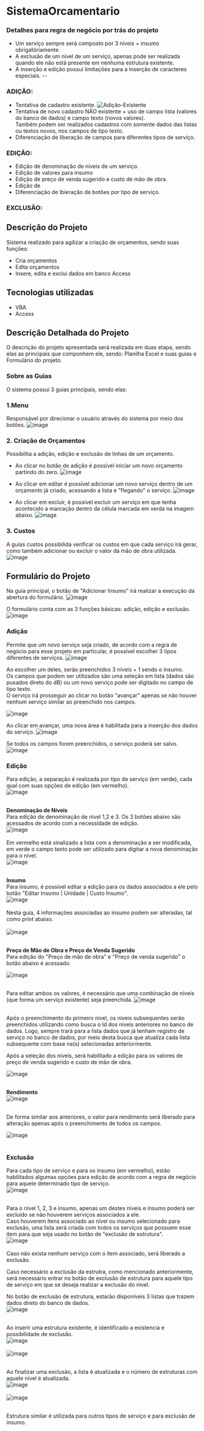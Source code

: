 # SistemaOrcamentario
### Detalhes para regra de negócio por trás do projeto
- Um serviço sempre será composto por 3 níveis + insumo obrigatóriamente.
- A exclusão de um nível de um serviço, apenas pode ser realizada quando ele não está presente em nenhuma estrutura existente.
- A inserção e edição possui limitações para a inserção de caracteres especiais.
-- 


### ADIÇÃO:
- Tentativa de cadastro existente.
![Adição-Existente](https://github.com/GabrielHirt/SistemaOrcamentario/assets/98654562/cc72f95a-9a1f-4ff7-b97d-004cda8813e5)
- Tentativa de novo cadastro NÃO existente + uso de campo lista (valores do banco de dados) e campo texto (novos valores). </br>
Também podem ser realizados cadastros com somente dados das listas ou textos novos, nos campos de tipo texto. </br>
- Diferenciação de liberação de campos para diferentes tipos de serviço.

### EDIÇÃO:
- Edição de denominação de níveis de um serviço.
- Edição de valores para insumo
- Edição de preço de venda sugerido e custo de mão de obra.
- Edição de 
- Diferenciação de lbieração de botões por tipo de serviço.
### EXCLUSÃO:

## Descrição do Projeto
Sistema realizado para agilizar a criação de orçamentos, sendo suas funções:
- Cria orçamentos
- Edita orçamentos
- Insere, edita e exclui dados em banco Access

## Tecnologias utilizadas
- VBA
- Access
  
##  Descrição Detalhada do Projeto

O descrição do projeto apresentada será realizada em duas etapa, sendo elas as principais que componhem ele, sendo: Planilha Excel e suas guias e Formulário do projeto. 

### Sobre as Guias
O sistema possui 3 guias principais, sendo elas:

### 1.Menu
Responsável por direcionar o usuário através do sistema por meio dos botões.
![image](https://github.com/GabrielHirt/SistemaOrcamentario/assets/98654562/e4ada0e0-5917-4b2e-be67-9ed553583184)




### 2. Criação de Orçamentos

Possibilita a adição, edição e exclusão de linhas de um orçamento.

- Ao clicar no botão de adição é possível iniciar um novo orçamento partindo do zero.
![image](https://github.com/GabrielHirt/SistemaOrcamentario/assets/98654562/8da7cd4a-e574-43a9-84d1-cd842260f37c)
- Ao clicar em editar é possível adicionar um novo serviço dentro de um orçamento já criado, acessando a lista e "flegando" o serviço.
![image](https://github.com/GabrielHirt/SistemaOrcamentario/assets/98654562/bd561ef1-a266-449e-85dd-459b4b792f5b)

- Ao clicar em excluir, é possível excluir um serviço em que tenha acontecido a marcação dentro da célula marcada em verda na imagem abaixo.
![image](https://github.com/GabrielHirt/SistemaOrcamentario/assets/98654562/b5733d0a-23db-464b-ba23-61797d168635)



### 3. Custos

A guias custos possibilida verificar os custos em que cada serviço irá gerar, como também adicionar ou excluir o valor da mão de obra utilizada.
![image](https://github.com/GabrielHirt/SistemaOrcamentario/assets/98654562/c7b8856b-e8da-436b-81cc-c6fbc87e0971)

##  Formulário do Projeto

Na guia principal, o botão de "Adicionar Insumo" irá realizar a execução da abertura do formulário.
![image](https://github.com/GabrielHirt/SistemaOrcamentario/assets/98654562/fdeff28e-46c8-415d-8dec-060df5857117)

O formulário conta com as 3 funções básicas: adição, edição e exclusão.
![image](https://github.com/GabrielHirt/SistemaOrcamentario/assets/98654562/dad9ed0b-c5ca-41a5-b9d4-c6009d611b7f)



### Adição
Permite que um novo serviço seja criado, de acordo com a regra de negócio para esse projeto em particular, é possível escolher 3 tipos diferentes de serviços.
![image](https://github.com/GabrielHirt/SistemaOrcamentario/assets/98654562/212fffb2-cdb0-4647-ab41-9ae86b4d5ff4)

Ao escolher um deles, serão preenchidos 3 níveis + 1 sendo o insumo. </br>
Os campos que podem ser utilizados são uma seleção em lista (dados são puxados direto do dB) ou um novo serviço pode ser digitado no campo de tipo texto. </br>
O serviço irá prosseguir ao clicar no botão "avançar" apenas se não houver nenhum serviço similar ao preenchido nos campos.

![image](https://github.com/GabrielHirt/SistemaOrcamentario/assets/98654562/9077049e-0a21-412f-87eb-d650e4f6f4a3)

Ao clicar em avançar, uma nova área é habilitada para a inserção dos dados do serviço.
![image](https://github.com/GabrielHirt/SistemaOrcamentario/assets/98654562/d64bcf8a-cf57-485e-87d1-b55af81fed58)

Se todos os campos forem preenchidos, o serviço poderá ser salvo.
![image](https://github.com/GabrielHirt/SistemaOrcamentario/assets/98654562/79614135-f0ce-4952-9590-d963e2d1f36b)


### Edição

Para edição, a separação é realizada por tipo de serviço (em verde), cada qual com suas opções de edição (em vermelho). </br>
![image](https://github.com/GabrielHirt/SistemaOrcamentario/assets/98654562/6839dc2e-8d27-4cc3-86fd-1f908ddf3d87) </br> </br>

**Denominação de Níveis** </br>
Para edição de denominação de nível 1,2 e 3. Os 3 botões abaixo são acessados de acordo com a necessidade de edição. </br>
![image](https://github.com/GabrielHirt/SistemaOrcamentario/assets/98654562/512415f9-573e-4038-89dc-0cd587265a55) </br> </br>
Em vermelho está sinalizado a lista com a denominação a ser modificada, em verde o campo texto pode ser utilizado para digitar a nova denominação para o nível. </br>
![image](https://github.com/GabrielHirt/SistemaOrcamentario/assets/98654562/e85fa19f-514d-4d2d-bb34-7e742bd63ef8) </br> </br>

**Insumo** </br>
Para insumo, é possível editar a edição para os dados associados a ele pelo botão "Editar Insumo | Unidade | Custo Insumo". </br>
![image](https://github.com/GabrielHirt/SistemaOrcamentario/assets/98654562/8ae84814-03cb-415d-863a-9b5c1cd771e7) </br> </br>
Nesta guia, 4 informações associadas ao insumo podem ser alteradas, tal como print abaixo. </br> </br>
![image](https://github.com/GabrielHirt/SistemaOrcamentario/assets/98654562/4b56b9ce-1860-4743-b94f-8bf7645c11fd) </br> </br>

**Preço de Mão de Obra e Preço de Venda Sugerido** </br>
Para edição do "Preço de mão de obra" e "Preço de venda sugerido" o botão abaixo é acessado.

![image](https://github.com/GabrielHirt/SistemaOrcamentario/assets/98654562/7f2ead1b-98d9-46d8-a9d4-690bd5d285b6) </br> </br>

Para editar ambos os valores, é necessário que uma combinação de níveis (que forma um serviço existente) seja preenchida. 
![image](https://github.com/GabrielHirt/SistemaOrcamentario/assets/98654562/93173718-c373-45ff-9573-918ef136c158) </br> </br>

Após o preenchimento do primeiro nível, os níveis subsequentes serão preenchidos utilizando como busca o Id dos níveis anteriores no banco de dados. Logo, sempre trará para a lista dados que já tenham registro de serviço no banco de dados, por meio desta busca que atualiza cada lista subsequente com base na(s) selecionadas anteriormente.</br>

Após a seleção dos níveis, será habilitado a edição para os valores de preço de venda sugerido e custo de mão de obra.

![image](https://github.com/GabrielHirt/SistemaOrcamentario/assets/98654562/595cdae7-5269-4a4b-afcd-d7c2e83b3051) </br> </br>

**Rendimento** </br>
![image](https://github.com/GabrielHirt/SistemaOrcamentario/assets/98654562/98c7b311-13d0-42f7-bd27-f56b0c5768fd) </br> </br>

De forma similar aos anteriores, o valor para rendimento será liberado para alteração apenas após o preenchimento de todos os campos. </br>

![image](https://github.com/GabrielHirt/SistemaOrcamentario/assets/98654562/2aae9110-bf53-493f-af0a-cd85e6f34bf0) </br> </br>


### Exclusão

Para cada tipo de serviço e para os insumo (em vermelho), estão habilitados algumas opções para edição de acordo com a regra de negócio para aquele determinado tipo de serviço. </br>
![image](https://github.com/GabrielHirt/SistemaOrcamentario/assets/98654562/53b69318-a7cd-4d50-8379-662438d08f89) </br> </br>

Para o nível 1, 2, 3 e insumo, apenas um destes níveis e insumo poderá ser excluído se não houverem serviços associados a ele. </br> 
Caso houverem itens associado ao nível ou insumo selecionado para exclusão, uma lista será criada com todos os serviços que possuem esse item para que seja usado no botão de "exclusão de estrutura". </br>
![image](https://github.com/GabrielHirt/SistemaOrcamentario/assets/98654562/ef104bdd-5162-493a-88ca-c21c425e63a4) </br> </br>
Caso não exista nenhum serviço com o item associado, será liberado a exclusão. </br>

Caso necessário a exclusão da estrutra, como mencionado anteriormente, será necessário entrar no botão de exclusão de estrutura para aquele tipo de serviço em que se deseja realizar a exclusão do nível. </br>

No botão de exclusão de estrutura, estarão disponíveis 3 listas que trazem dados direto do banco de dados. </br>
![image](https://github.com/GabrielHirt/SistemaOrcamentario/assets/98654562/5fcfcc4a-78dd-4ad8-97e2-9b1e092732a9) </br> </br>

Ao inserir uma estrutura existente, é identificado a existencia e possibilidade de exclusão. </br>
![image](https://github.com/GabrielHirt/SistemaOrcamentario/assets/98654562/06903a60-f6a9-4ab3-a709-b72a1703df97) </br> </br>
![image](https://github.com/GabrielHirt/SistemaOrcamentario/assets/98654562/5eec97cd-dd94-488f-9b3e-950125d412a1) </br> </br>

Ao finalizar uma exclusão, a lista é atualizada e o número de estruturas com aquele nível é atualizada. </br>
![image](https://github.com/GabrielHirt/SistemaOrcamentario/assets/98654562/49425c51-1701-40ba-847b-b0c77f1b035f) </br> </br>
![image](https://github.com/GabrielHirt/SistemaOrcamentario/assets/98654562/081839b9-90c9-444e-a04e-8800e1f1153d) </br> </br>

Estrutura similar é utilizada para outros tipos de serviço e para exclusão de insumo. </br>
